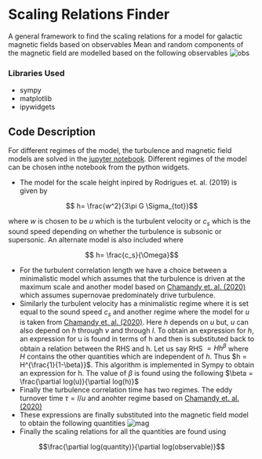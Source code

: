 # Scaling Relations Finder
A general framework to find the scaling relations for a model for galactic magnetic fields based on observables
Mean and random components of the magnetic field are modelled based on the following observables
![obs](https://github.com/Rnazx/Scaling-Relations/assets/42196798/bb3e29fe-9bc9-4374-876b-fe5da0455514)
### Libraries Used
* sympy
* matplotlib
* ipywidgets
## Code Description
For different regimes of the model, the turbulence and magnetic field models are solved in the [jupyter notebook](https://github.com/Rnazx/Scaling-Relations/blob/master/scaling_relations.ipynb). Different regimes of the model can be chosen inthe notebook from the python widgets. 
* The model for the scale height inpired by Rodrigues et. al. (2019) is given by
```math
  h= \frac{w^2}{3\pi G \Sigma_{tot}}
```
where $`w`$ is chosen to be $`u`$ which is the turbulent velocity or $`c_s`$ which is the sound speed depending on whether the turbulence is subsonic or supersonic.
An alternate model is also included where 
```math
  h= \frac{c_s}{\Omega}
```
* For the turbulent correlation length we have a choice between a minimalistic model which assumes that the turbulence is driven at the maximum scale and another model based on [Chamandy et. al. (2020)](https://arxiv.org/abs/2007.14159) which assumes supernovae predominately drive turbulence.
*  Similarly the turbulent velocity has a minimalistic regime where it is set equal to the sound speed $`c_s`$ and another regime where the model for $`u`$ is taken from [Chamandy et. al. (2020)](https://arxiv.org/abs/2007.14159). Here $`h`$ depends on $`u`$ but, 
$`u`$ can also depend on $`h`$ through $\nu$ and through $`l`$. To obtain an expression for $`h`$, an expression for u is found in terms of h and then is substituted back to obtain a relation between the RHS and h. Let us say RHS $=Hh^\beta$ where $H$ contains the other quantities which are independent of $`h`$. Thus $h = H^{\frac{1}{1-\beta}}$. This algorithm is implemented in Sympy to obtain an expression for h. The value of $\beta$ is found using the following $`\beta = \frac{\partial log(u)}{\partial log(h)}`$
* Finally the turbulence correlation time has two regimes. The eddy turnover time $`\tau = l/u`$ and anohter regime based on [Chamandy et. al. (2020)](https://arxiv.org/abs/2007.14159)
* These expressions are finally substituted into the magnetic field model to obtain the following quantities
 ![mag](https://github.com/Rnazx/Scaling-Relations/assets/42196798/2abb8bf5-9a63-4916-9846-ff2a17305ef5)
* Finally the scaling relations for all the quantities are found using 
```math
\frac{\partial log(quantity)}{\partial log(observable)}
```
